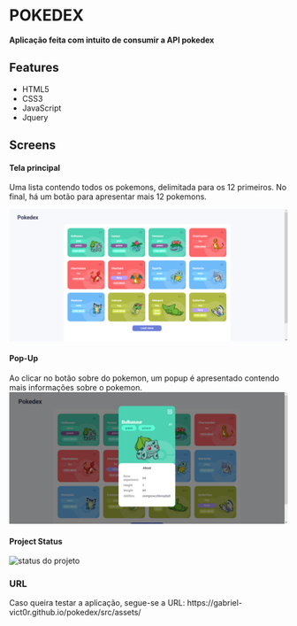 
<h1>POKEDEX</h1>
<strong>Aplicação feita com intuito de consumir a API pokedex</strong>
</br>
<h2>Features</h2>
<ul>
<li>HTML5</li>
<li>CSS3</li>
<li>JavaScript</li>
<li>Jquery</li>
</ul>

<h2>Screens</h2>
<h4>Tela principal</h4>

Uma lista contendo todos os pokemons, delimitada para os 12 primeiros. No final, há um botão para apresentar mais 12 pokemons.
</br>
<div style="margin: 0 auto" align="center">
<img src="https://github.com/Gabriel-Vict0r/pokedex/blob/master/src/pokedex1.png" alt="tela principal" width="800">
</div>

<h4>Pop-Up</h4>
Ao clicar no botão sobre do pokemon, um popup é apresentado contendo mais informações sobre o pokemon.
</br>
<div style="margin: 0 auto" align="center">
<img src="https://github.com/Gabriel-Vict0r/pokedex/blob/master/src/pokedex2.png" alt="tela principal" width="800">
</div>

<h4>Project Status</h4>
<img src="https://img.shields.io/badge/STATUS-COMPLETE-green" alt="status do projeto"/>

<h3>URL</H3>
Caso queira testar a aplicação, segue-se a URL: https://gabriel-vict0r.github.io/pokedex/src/assets/
